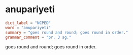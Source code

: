 # anupariyeti

``` toml
dict_label = "NCPED"
word = "anupariyeti"
summary = "goes round and round; goes round in order."
grammar_comment = "pr. 3 sg."
```

goes round and round; goes round in order.

